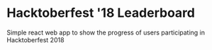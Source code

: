 # Hacktoberfest '18 Leaderboard

Simple react web app to show the progress of users participating in Hacktoberfest 2018